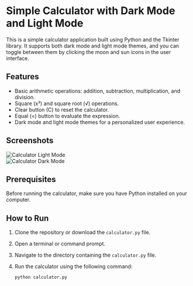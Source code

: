 # Simple Calculator with Dark Mode and Light Mode

This is a simple calculator application built using Python and the Tkinter library. It supports both dark mode and light mode themes, and you can toggle between them by clicking the moon and sun icons in the user interface.

## Features

- Basic arithmetic operations: addition, subtraction, multiplication, and division.
- Square (x²) and square root (√) operations.
- Clear button (C) to reset the calculator.
- Equal (=) button to evaluate the expression.
- Dark mode and light mode themes for a personalized user experience.

## Screenshots

![Calculator Light Mode](screenshots/calc-light.jpeg)     
![Calculator Dark Mode](screenshots/calc-dark.jpeg)

## Prerequisites

Before running the calculator, make sure you have Python installed on your computer.

## How to Run

1. Clone the repository or download the `calculator.py` file.

2. Open a terminal or command prompt.

3. Navigate to the directory containing the `calculator.py` file.

4. Run the calculator using the following command:

   ```bash
   python calculator.py
